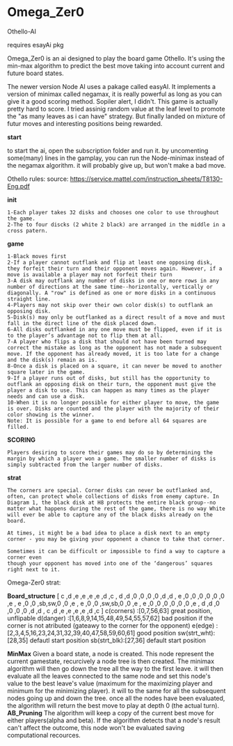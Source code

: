 # Omega_Zer0

 Othello-AI

 requires esayAi pkg

 Omega_Zer0 is an ai designed to play the board game Othello.
 It's using the min-max algorithm to predict the best move taking into account current and future board states.
 
 The newer version Node AI uses a pakage called easyAI. It implements a version of minimax called negamax, it is really powerful as long as you can give it a good scoring method. Sopiler alert, I didn't. This game is actually pretty hard to score. I tried assinig random value at the leaf level to promote the "as many leaves as i can have" strategy. But finally landed on mixture of futur moves and interesting positions being rewarded.

__start__

to start the ai, open the subscription folder and run it.
by uncomenting some(many) lines in the gamplay, you can run the Node-minimax instead of the negamax algorithm. it will probably give up, but won't make a bad move.

Othello rules: 
    source: https://service.mattel.com/instruction_sheets/T8130-Eng.pdf

__init__

    1-Each player takes 32 disks and chooses one color to use throughout the game.
    2-The to four discks (2 white 2 black) are arranged in the middle in a cross patern. 

__game__

    1-Black moves first
    2-If a player cannot outflank and flip at least one opposing disk, they forfeit their turn and their opponent moves again. However, if a move is available a player may not forfeit their turn
    3-A disk may outflank any number of disks in one or more rows in any number of directions at the same time--horizontally, vertically or diagonally. A "row" is defined as one or more disks in a continuous straight line.
    4-Players may not skip over their own color disk(s) to outflank an opposing disk.
    5-Disk(s) may only be outflanked as a direct result of a move and must fall in the direct line of the disk placed down.
    6-All disks outflanked in any one move must be flipped, even if it is to the player’s advantage not to flip them at all.
    7-A player who flips a disk that should not have been turned may correct the mistake as long as the opponent has not made a subsequent move. If the opponent has already moved, it is too late for a change and the disk(s) remain as is.
    8-Once a disk is placed on a square, it can never be moved to another square later in the game.
    9-If a player runs out of disks, but still has the opportunity to outflank an opposing disk on their turn, the opponent must give the player a disk to use. This can happen as many times as the player needs and can use a disk.
    10-When it is no longer possible for either player to move, the game is over. Disks are counted and the player with the majority of their color showing is the winner.
    Note: It is possible for a game to end before all 64 squares are filled.

__SCORING__

    Players desiring to score their games may do so by determining the margin by which a player won a game. The smaller number of disks is simply subtracted from the larger number of disks.

__strat__

    The corners are special. Corner disks can never be outflanked and, often, can protect whole collections of disks from enemy capture. In Diagram 1, the black disk at H8 protects the entire black group--no matter what happens during the rest of the game, there is no way White will ever be able to capture any of the black disks already on the board.

    At times, it might be a bad idea to place a disk next to an empty corner - you may be giving your opponent a chance to take that corner.

    Sometimes it can be difficult or impossible to find a way to capture a corner even
    though your opponent has moved into one of the ‘dangerous’ squares right next to it.


Omega-Zer0 strat: 

__Board_structure__
    [
    c ,d ,e ,e ,e ,e ,d ,c ,
    d ,d ,0 ,0 ,0 ,0 ,d ,d ,
    e ,0 ,0 ,0 ,0 ,0 ,0 ,e ,
    e ,0 ,0 ,sb,sw,0 ,0 ,e ,
    e ,0 ,0 ,sw,sb,0 ,0 ,e ,
    e ,0 ,0 ,0 ,0 ,0 ,0 ,e ,
    d ,d ,0 ,0 ,0 ,0 ,d ,d ,
    c ,d ,e ,e ,e ,e ,d ,c
    ]
    c(corners)  :[0,7,56,63] great position, unflipable 
    d(danger)   :[1,6,8,9,14,15,48,49,54,55,57,62] bad position if the corner is not atributed (gateawy to the corner for the opponent)
    e(edge)     :[2,3,4,5,16,23,24,31,32,39,40,47,58,59,60,61] good position
    sw(strt_wht):[28,35] defautl start position 
    sb(strt_blk):[27,36] default start position 


__MinMax__
    Given a board state, a node is created. This node represent the current gamestate, recurcively a node tree is then created. The minimax algorithm will then go down the tree all the way to the first leave. it will then evaluate all the leaves connected to the same node and set this node's value to the best leave's value (maximum for the maximizing player and minimum for the minimizing player). it will to the same for all the subsequent nodes going up and down the tree. 
    once all the nodes have been evaluated, the algorithm will return the best move to play at depth 0 (the actual turn).
__AB_Pruning__
    The algorithm will keep a copy of the current best move for either players(alpha and beta). If the algorithm detects that a node's result can't affect the outcome, this node won't be evaluated saving computational recources. 



